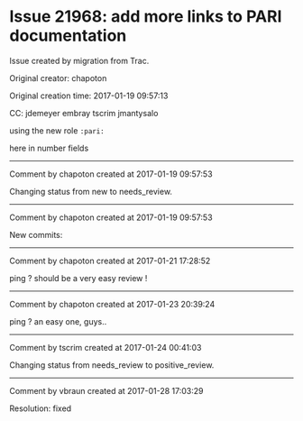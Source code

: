 # Issue 21968: add more links to PARI documentation

Issue created by migration from Trac.

Original creator: chapoton

Original creation time: 2017-01-19 09:57:13

CC:  jdemeyer embray tscrim jmantysalo

using the new role `:pari:`

here in number fields


---

Comment by chapoton created at 2017-01-19 09:57:53

Changing status from new to needs_review.


---

Comment by chapoton created at 2017-01-19 09:57:53

New commits:


---

Comment by chapoton created at 2017-01-21 17:28:52

ping ? should be a very easy review !


---

Comment by chapoton created at 2017-01-23 20:39:24

ping ? an easy one, guys..


---

Comment by tscrim created at 2017-01-24 00:41:03

Changing status from needs_review to positive_review.


---

Comment by vbraun created at 2017-01-28 17:03:29

Resolution: fixed
